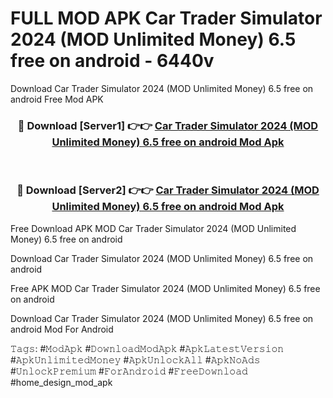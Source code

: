 # FULL MOD APK Car Trader Simulator 2024 (MOD Unlimited Money) 6.5 free on android - 6440v
Download Car Trader Simulator 2024 (MOD Unlimited Money) 6.5 free on android Free Mod APK

<div align="center">
<h3>🔴 Download [Server1] 👉👉 <a href="https://apk-comot.site?title=Car_Trader_Simulator_2024_(MOD_Unlimited_Money)_6.5_free_on_android">Car Trader Simulator 2024 (MOD Unlimited Money) 6.5 free on android Mod Apk</a></h3><br>

<h3>🔴 Download [Server2] 👉👉 <a href="https://apk-comot.site?title=Car_Trader_Simulator_2024_(MOD_Unlimited_Money)_6.5_free_on_android">Car Trader Simulator 2024 (MOD Unlimited Money) 6.5 free on android Mod Apk</a></h3>
</div>


Free Download APK MOD Car Trader Simulator 2024 (MOD Unlimited Money) 6.5 free on android

Download Car Trader Simulator 2024 (MOD Unlimited Money) 6.5 free on android 

Free APK MOD Car Trader Simulator 2024 (MOD Unlimited Money) 6.5 free on android 

Download Car Trader Simulator 2024 (MOD Unlimited Money) 6.5 free on android Mod For Android

𝚃𝚊𝚐𝚜: #𝙼𝚘𝚍𝙰𝚙𝚔 #𝙳𝚘𝚠𝚗𝚕𝚘𝚊𝚍𝙼𝚘𝚍𝙰𝚙𝚔 #𝙰𝚙𝚔𝙻𝚊𝚝𝚎𝚜𝚝𝚅𝚎𝚛𝚜𝚒𝚘𝚗 #𝙰𝚙𝚔𝚄𝚗𝚕𝚒𝚖𝚒𝚝𝚎𝚍𝙼𝚘𝚗𝚎𝚢 #𝙰𝚙𝚔𝚄𝚗𝚕𝚘𝚌𝚔𝙰𝚕𝚕 #𝙰𝚙𝚔𝙽𝚘𝙰𝚍𝚜 #𝚄𝚗𝚕𝚘𝚌𝚔𝙿𝚛𝚎𝚖𝚒𝚞𝚖 #𝙵𝚘𝚛𝙰𝚗𝚍𝚛𝚘𝚒𝚍 #𝙵𝚛𝚎𝚎𝙳𝚘𝚠𝚗𝚕𝚘𝚊𝚍 #home_design_mod_apk